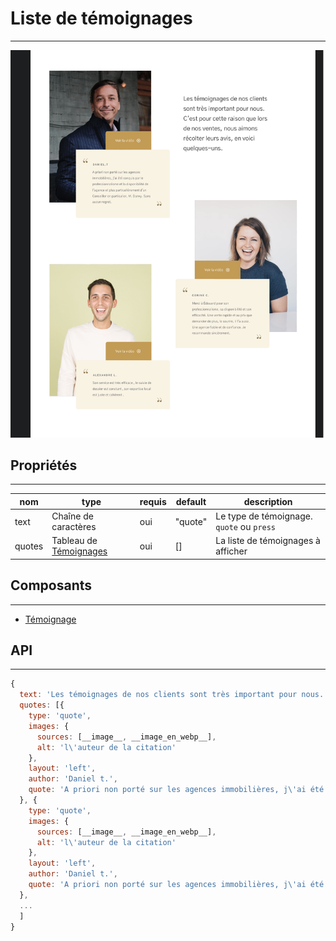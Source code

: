 # Liste de témoignages

---

![Image](./list.png)

## Propriétés

---

|nom|type|requis|default|description| 
|---|---|---|---|---|
text|Chaîne de caractères|oui|"quote"|Le type de témoignage. `quote` ou `press`
quotes|Tableau de [Témoignages](/composants/temoignage/)|oui|[]|La liste de témoignages à afficher


## Composants

---

- [Témoignage](/composants/temoignage/)


## API

---

```js
{
  text: 'Les témoignages de nos clients sont très important pour nous. C’est pour cette raison que lors de nos ventes, nous aimons récolter leurs avis, en voici quelques-uns.',
  quotes: [{
    type: 'quote',
    images: {
      sources: [__image__, __image_en_webp__],
      alt: 'l\'auteur de la citation'
    },
    layout: 'left',
    author: 'Daniel t.',
    quote: 'A priori non porté sur les agences immobilières, j\'ai été conquis par le professionnalisme et la disponibilité de l\'agence et plus particulièrement d\'un Conseiller en particulier, M. Danvy. Sans aucun regret.'
  }, {
    type: 'quote',
    images: {
      sources: [__image__, __image_en_webp__],
      alt: 'l\'auteur de la citation'
    },
    layout: 'left',
    author: 'Daniel t.',
    quote: 'A priori non porté sur les agences immobilières, j\'ai été conquis par le professionnalisme et la disponibilité de l\'agence et plus particulièrement d\'un Conseiller en particulier, M. Danvy. Sans aucun regret.'
  }, 
  ...
  ]
}
```
